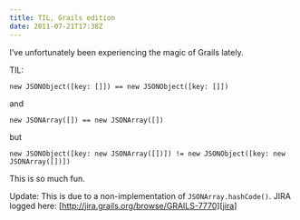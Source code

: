 ```yaml
---
title: TIL, Grails edition
date: 2011-07-21T17:38Z
---
```

I’ve unfortunately been experiencing the magic of Grails lately.

TIL:

    new JSONObject([key: []]) == new JSONObject([key: []])

and

    new JSONArray([]) == new JSONArray([])

but

    new JSONObject([key: new JSONArray([])]) != new JSONObject([key: new JSONArray([])])

This is so much fun.

Update: This is due to a non-implementation of `JSONArray.hashCode()`. JIRA logged here: [http://jira.grails.org/browse/GRAILS-7770][jira]

[jira]: http://jira.grails.org/browse/GRAILS-7770

